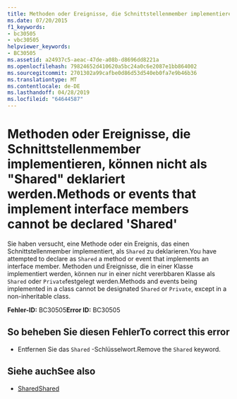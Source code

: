 ```yaml
---
title: Methoden oder Ereignisse, die Schnittstellenmember implementieren, können nicht als "Shared" deklariert werden.
ms.date: 07/20/2015
f1_keywords:
- bc30505
- vbc30505
helpviewer_keywords:
- BC30505
ms.assetid: a24937c5-aeac-47de-a08b-d8696dd8221a
ms.openlocfilehash: 79824652d410620a5bc24a0c6e2087e1bb864002
ms.sourcegitcommit: 2701302a99cafbe0d86d53d540eb0fa7e9b46b36
ms.translationtype: MT
ms.contentlocale: de-DE
ms.lasthandoff: 04/28/2019
ms.locfileid: "64644587"
---
```

# <a name="methods-or-events-that-implement-interface-members-cannot-be-declared-shared"></a><span data-ttu-id="933d9-102">Methoden oder Ereignisse, die Schnittstellenmember implementieren, können nicht als "Shared" deklariert werden.</span><span class="sxs-lookup"><span data-stu-id="933d9-102">Methods or events that implement interface members cannot be declared 'Shared'</span></span>
<span data-ttu-id="933d9-103">Sie haben versucht, eine Methode oder ein Ereignis, das einen Schnittstellenmember implementiert, als `Shared` zu deklarieren.</span><span class="sxs-lookup"><span data-stu-id="933d9-103">You have attempted to declare as `Shared` a method or event that implements an interface member.</span></span> <span data-ttu-id="933d9-104">Methoden und Ereignisse, die in einer Klasse implementiert werden, können nur in einer nicht vererbbaren Klasse als `Shared` oder `Private`festgelegt werden.</span><span class="sxs-lookup"><span data-stu-id="933d9-104">Methods and events being implemented in a class cannot be designated `Shared` or `Private`, except in a non-inheritable class.</span></span>  
  
 <span data-ttu-id="933d9-105">**Fehler-ID:** BC30505</span><span class="sxs-lookup"><span data-stu-id="933d9-105">**Error ID:** BC30505</span></span>  
  
## <a name="to-correct-this-error"></a><span data-ttu-id="933d9-106">So beheben Sie diesen Fehler</span><span class="sxs-lookup"><span data-stu-id="933d9-106">To correct this error</span></span>  
  
- <span data-ttu-id="933d9-107">Entfernen Sie das `Shared` -Schlüsselwort.</span><span class="sxs-lookup"><span data-stu-id="933d9-107">Remove the `Shared` keyword.</span></span>  
  
## <a name="see-also"></a><span data-ttu-id="933d9-108">Siehe auch</span><span class="sxs-lookup"><span data-stu-id="933d9-108">See also</span></span>

- [<span data-ttu-id="933d9-109">Shared</span><span class="sxs-lookup"><span data-stu-id="933d9-109">Shared</span></span>](../../visual-basic/language-reference/modifiers/shared.md)
